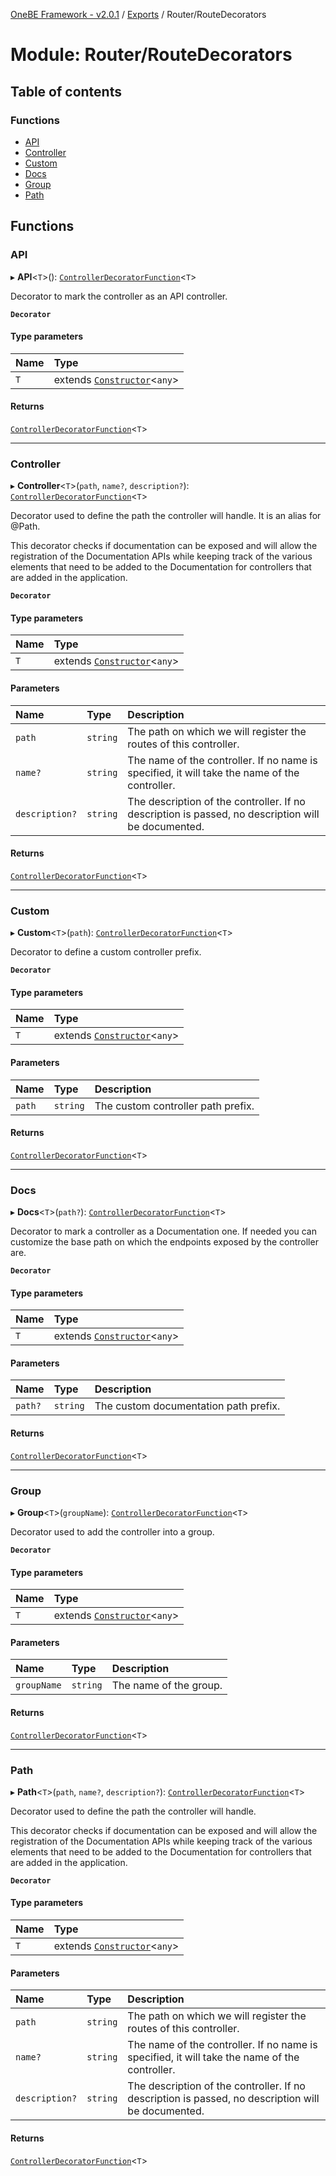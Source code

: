 [OneBE Framework - v2.0.1](../README.md) / [Exports](../modules.md) / Router/RouteDecorators

# Module: Router/RouteDecorators

## Table of contents

### Functions

- [API](Router_RouteDecorators.md#api)
- [Controller](Router_RouteDecorators.md#controller)
- [Custom](Router_RouteDecorators.md#custom)
- [Docs](Router_RouteDecorators.md#docs)
- [Group](Router_RouteDecorators.md#group)
- [Path](Router_RouteDecorators.md#path)

## Functions

### API

▸ **API**<`T`\>(): [`ControllerDecoratorFunction`](Router_RouteTypes.md#controllerdecoratorfunction)<`T`\>

Decorator to mark the controller as an API controller.

**`Decorator`**

#### Type parameters

| Name | Type |
| :------ | :------ |
| `T` | extends [`Constructor`](Documentation_MetadataTypes.md#constructor)<`any`\> |

#### Returns

[`ControllerDecoratorFunction`](Router_RouteTypes.md#controllerdecoratorfunction)<`T`\>

___

### Controller

▸ **Controller**<`T`\>(`path`, `name?`, `description?`): [`ControllerDecoratorFunction`](Router_RouteTypes.md#controllerdecoratorfunction)<`T`\>

Decorator used to define the path the controller will handle. It is an alias for @Path.

This decorator checks if documentation can be exposed and will allow the registration
of the Documentation APIs while keeping track of the various elements that need to
be added to the Documentation for controllers that are added in the application.

**`Decorator`**

#### Type parameters

| Name | Type |
| :------ | :------ |
| `T` | extends [`Constructor`](Documentation_MetadataTypes.md#constructor)<`any`\> |

#### Parameters

| Name | Type | Description |
| :------ | :------ | :------ |
| `path` | `string` | The path on which we will register the routes of this controller. |
| `name?` | `string` | The name of the controller. If no name is specified, it will take the name of the controller. |
| `description?` | `string` | The description of the controller. If no description is passed, no description will be documented. |

#### Returns

[`ControllerDecoratorFunction`](Router_RouteTypes.md#controllerdecoratorfunction)<`T`\>

___

### Custom

▸ **Custom**<`T`\>(`path`): [`ControllerDecoratorFunction`](Router_RouteTypes.md#controllerdecoratorfunction)<`T`\>

Decorator to define a custom controller prefix.

**`Decorator`**

#### Type parameters

| Name | Type |
| :------ | :------ |
| `T` | extends [`Constructor`](Documentation_MetadataTypes.md#constructor)<`any`\> |

#### Parameters

| Name | Type | Description |
| :------ | :------ | :------ |
| `path` | `string` | The custom controller path prefix. |

#### Returns

[`ControllerDecoratorFunction`](Router_RouteTypes.md#controllerdecoratorfunction)<`T`\>

___

### Docs

▸ **Docs**<`T`\>(`path?`): [`ControllerDecoratorFunction`](Router_RouteTypes.md#controllerdecoratorfunction)<`T`\>

Decorator to mark a controller as a Documentation one. If needed you can customize
the base path on which the endpoints exposed by the controller are.

**`Decorator`**

#### Type parameters

| Name | Type |
| :------ | :------ |
| `T` | extends [`Constructor`](Documentation_MetadataTypes.md#constructor)<`any`\> |

#### Parameters

| Name | Type | Description |
| :------ | :------ | :------ |
| `path?` | `string` | The custom documentation path prefix. |

#### Returns

[`ControllerDecoratorFunction`](Router_RouteTypes.md#controllerdecoratorfunction)<`T`\>

___

### Group

▸ **Group**<`T`\>(`groupName`): [`ControllerDecoratorFunction`](Router_RouteTypes.md#controllerdecoratorfunction)<`T`\>

Decorator used to add the controller into a group.

**`Decorator`**

#### Type parameters

| Name | Type |
| :------ | :------ |
| `T` | extends [`Constructor`](Documentation_MetadataTypes.md#constructor)<`any`\> |

#### Parameters

| Name | Type | Description |
| :------ | :------ | :------ |
| `groupName` | `string` | The name of the group. |

#### Returns

[`ControllerDecoratorFunction`](Router_RouteTypes.md#controllerdecoratorfunction)<`T`\>

___

### Path

▸ **Path**<`T`\>(`path`, `name?`, `description?`): [`ControllerDecoratorFunction`](Router_RouteTypes.md#controllerdecoratorfunction)<`T`\>

Decorator used to define the path the controller will handle.

This decorator checks if documentation can be exposed and will allow the registration
of the Documentation APIs while keeping track of the various elements that need to
be added to the Documentation for controllers that are added in the application.

**`Decorator`**

#### Type parameters

| Name | Type |
| :------ | :------ |
| `T` | extends [`Constructor`](Documentation_MetadataTypes.md#constructor)<`any`\> |

#### Parameters

| Name | Type | Description |
| :------ | :------ | :------ |
| `path` | `string` | The path on which we will register the routes of this controller. |
| `name?` | `string` | The name of the controller. If no name is specified, it will take the name of the controller. |
| `description?` | `string` | The description of the controller. If no description is passed, no description will be documented. |

#### Returns

[`ControllerDecoratorFunction`](Router_RouteTypes.md#controllerdecoratorfunction)<`T`\>

